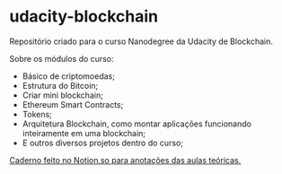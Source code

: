 # udacity-blockchain

Repositório criado para o curso Nanodegree da Udacity de Blockchain.

Sobre os módulos do curso:
- Básico de criptomoedas;
- Estrutura do Bitcoin;
- Criar mini blockchain;
- Ethereum Smart Contracts;
- Tokens;
- Arquitetura Blockchain, como montar aplicações funcionando inteiramente em uma blockchain;
- E outros diversos projetos dentro do curso;


[Caderno feito no Notion.so para anotações das aulas teóricas.](https://roomy-timimus-c37.notion.site/c45fa1a155934ee985d65c57c15b2794?v=40c13c3c50df4f4383e21c86da0b02c4)
